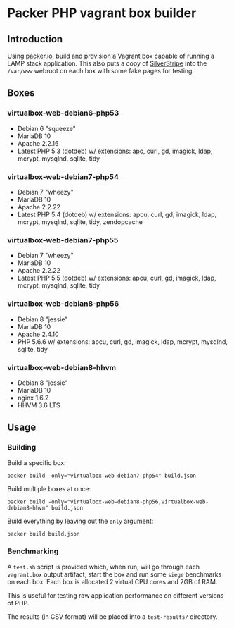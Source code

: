 # Packer PHP vagrant box builder

## Introduction

Using [packer.io](https://packer.io), build and provision a [Vagrant](https://www.vagrantup.com/) box capable of running a LAMP stack application.
This also puts a copy of [SilverStripe](http://www.silverstripe.org) into the `/var/www` webroot on each box with some fake pages for testing.

## Boxes

### virtualbox-web-debian6-php53

 * Debian 6 "squeeze"
 * MariaDB 10
 * Apache 2.2.16
 * Latest PHP 5.3 (dotdeb) w/ extensions: apc, curl, gd, imagick, ldap, mcrypt, mysqlnd, sqlite, tidy

### virtualbox-web-debian7-php54

 * Debian 7 "wheezy"
 * MariaDB 10
 * Apache 2.2.22
 * Latest PHP 5.4 (dotdeb) w/ extensions: apcu, curl, gd, imagick, ldap, mcrypt, mysqlnd, sqlite, tidy, zendopcache

### virtualbox-web-debian7-php55

 * Debian 7 "wheezy"
 * MariaDB 10
 * Apache 2.2.22
 * Latest PHP 5.5 (dotdeb) w/ extensions: apcu, curl, gd, imagick, ldap, mcrypt, mysqlnd, sqlite, tidy

### virtualbox-web-debian8-php56

 * Debian 8 "jessie"
 * MariaDB 10
 * Apache 2.4.10
 * PHP 5.6.6 w/ extensions: apcu, curl, gd, imagick, ldap, mcrypt, mysqlnd, sqlite, tidy

### virtualbox-web-debian8-hhvm

 * Debian 8 "jessie"
 * MariaDB 10
 * nginx 1.6.2
 * HHVM 3.6 LTS

## Usage

### Building

Build a specific box:

	packer build -only="virtualbox-web-debian7-php54" build.json

Build multiple boxes at once:

	packer build -only="virtualbox-web-debian8-php56,virtualbox-web-debian8-hhvm" build.json

Build everything by leaving out the `only` argument:

	packer build build.json

### Benchmarking

A `test.sh` script is provided which, when run, will go through each `vagrant.box` output artifact, start
the box and run some `siege` benchmarks on each box. Each box is allocated 2 virtual CPU cores and 2GB of RAM.

This is useful for testing raw application performance on different versions of PHP.

The results (in CSV format) will be placed into a `test-results/` directory.